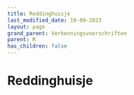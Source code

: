 ```yaml
---
title: Reddinghuisje
last_modified_date: 19-09-2023
layout: page
grand_parent: Verkenningsvoorschriften
parent: R
has_children: false
---
```


Reddinghuisje
=============

